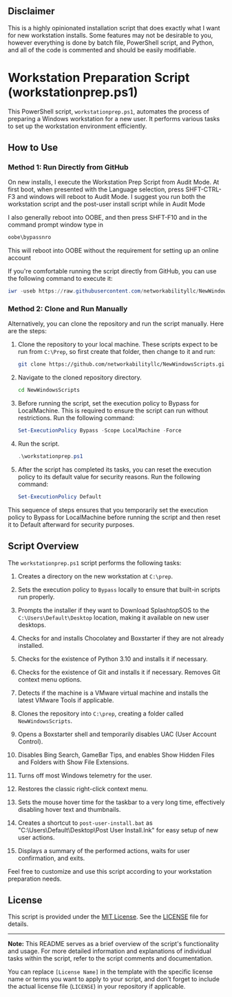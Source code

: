 ## Disclaimer

This is a highly opinionated installation script that does exactly what I want for new workstation installs. Some features may not be desirable to you, however everything is done by batch file, PowerShell script, and Python, and all of the code is commented and should be easily modifiable.

# Workstation Preparation Script (workstationprep.ps1)
This PowerShell script, `workstationprep.ps1`, automates the process of preparing a Windows workstation for a new user. It performs various tasks to set up the workstation environment efficiently.

## How to Use

### Method 1: Run Directly from GitHub

On new installs, I execute the Workstation Prep Script from Audit Mode.
At first boot, when presented with the Language selection, press SHFT-CTRL-F3 and 
windows will reboot to Audit Mode.
I suggest you run both the workstation script and the post-user install script while in Audit Mode

I also generally reboot into OOBE, and then press SHFT-F10 and in the command prompt window type in 
```cmd
oobe\bypassnro
```

This will reboot into OOBE without the requirement for setting up an online account

If you're comfortable running the script directly from GitHub, you can use the following command to execute it:

```powershell
iwr -useb https://raw.githubusercontent.com/networkabilityllc/NewWindowsScripts/main/workstationprep.ps1 | iex
```

### Method 2: Clone and Run Manually

Alternatively, you can clone the repository and run the script manually. Here are the steps:

1. Clone the repository to your local machine. These scripts expect to be run from `C:\Prep`, so first create that folder, then change to it and run:

   ```bash
   git clone https://github.com/networkabilityllc/NewWindowsScripts.git
   ```

2. Navigate to the cloned repository directory.

   ```bash
   cd NewWindowsScripts
   ```

3. Before running the script, set the execution policy to Bypass for LocalMachine. This is required to ensure the script can run without restrictions. Run the following command:

   ```powershell
   Set-ExecutionPolicy Bypass -Scope LocalMachine -Force
   ```

4. Run the script.

   ```powershell
   .\workstationprep.ps1
   ```

5. After the script has completed its tasks, you can reset the execution policy to its default value for security reasons. Run the following command:

   ```powershell
   Set-ExecutionPolicy Default
   ```

This sequence of steps ensures that you temporarily set the execution policy to Bypass for LocalMachine before running the script and then reset it to Default afterward for security purposes.


## Script Overview

The `workstationprep.ps1` script performs the following tasks:

1. Creates a directory on the new workstation at `C:\prep`.

2. Sets the execution policy to `Bypass` locally to ensure that built-in scripts run properly.

3. Prompts the installer if they want to Download SplashtopSOS to the `C:\Users\Default\Desktop` location, making it available on new user desktops.

4. Checks for and installs Chocolatey and Boxstarter if they are not already installed.

5. Checks for the existence of Python 3.10 and installs it if necessary.

6. Checks for the existence of Git and installs it if necessary. Removes Git context menu options.

7. Detects if the machine is a VMware virtual machine and installs the latest VMware Tools if applicable.

8. Clones the repository into `C:\prep`, creating a folder called `NewWindowsScripts`.

9. Opens a Boxstarter shell and temporarily disables UAC (User Account Control).

10. Disables Bing Search, GameBar Tips, and enables Show Hidden Files and Folders with Show File Extensions.

11. Turns off most Windows telemetry for the user.

12. Restores the classic right-click context menu.

13. Sets the mouse hover time for the taskbar to a very long time, effectively disabling hover text and thumbnails.

14. Creates a shortcut to `post-user-install.bat` as "C:\Users\Default\Desktop\Post User Install.lnk" for easy setup of new user actions.

15. Displays a summary of the performed actions, waits for user confirmation, and exits.

Feel free to customize and use this script according to your workstation preparation needs.

## License

This script is provided under the [MIT License](LICENSE). See the [LICENSE](LICENSE) file for details.

---

**Note:** This README serves as a brief overview of the script's functionality and usage. For more detailed information and explanations of individual tasks within the script, refer to the script comments and documentation.


You can replace `[License Name]` in the template with the specific license name or terms you want to apply to your script, and don't forget to include the actual license file (`LICENSE`) in your repository if applicable.